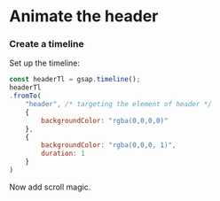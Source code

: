 # Animate the header

### Create a timeline
Set up the timeline:
```js
const headerTl = gsap.timeline();
headerTl
.fromTo(
    "header", /* targeting the element of header */
    {
        backgroundColor: "rgba(0,0,0,0)"
    },
    {
        backgroundColor: "rgba(0,0,0, 1)",
        duration: 1
    }
)
```

Now add scroll magic.   
```js
